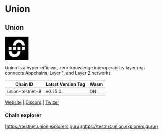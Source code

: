 # Union

## Union <a href="#lava" id="lava"></a>

![](<../../.gitbook/assets/union (1).png>)

Union is a hyper-efficient, zero-knowledge interoperability layer that connects Appchains, Layer 1, and Layer 2 networks.

| Chain ID        | Latest Version Tag | Wasm |
| --------------- | ------------------ | ---- |
| union-testnet-9 | v0.25.0            | ON   |

[Website](https://union.build/) | [Discord](https://discord.gg/union-build) | [Twitter](https://twitter.com/lavanetxyz)

### Chain explorer <a href="#chain-explorer" id="chain-explorer"></a>

[https://testnet.union.explorers.guru](https://testnet.union.explorers.guru/)
